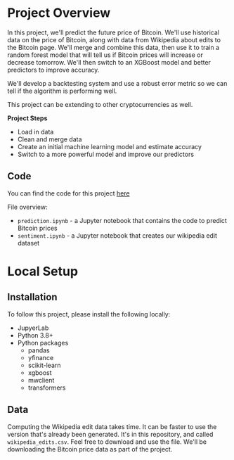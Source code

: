 # Project Overview

In this project, we'll predict the future price of Bitcoin.  We'll use historical data on the price of Bitcoin, along with data from Wikipedia about edits to the Bitcoin page.  We'll merge and combine this data, then use it to train a random forest model that will tell us if Bitcoin prices will increase or decrease tomorrow.  We'll then switch to an XGBoost model and better predictors to improve accuracy.

We'll develop a backtesting system and use a robust error metric so we can tell if the algorithm is performing well.

This project can be extending to other cryptocurrencies as well.

**Project Steps**

* Load in data
* Clean and merge data
* Create an initial machine learning model and estimate accuracy
* Switch to a more powerful model and improve our predictors

## Code

You can find the code for this project [here](https://github.com/dataquestio/project-walkthroughs/tree/master/bitcoin_price)

File overview:

* `prediction.ipynb` - a Jupyter notebook that contains the code to predict Bitcoin prices
* `sentiment.ipynb` - a Jupyter notebook that creates our wikipedia edit dataset

# Local Setup

## Installation

To follow this project, please install the following locally:

* JupyerLab
* Python 3.8+
* Python packages
    * pandas
    * yfinance
    * scikit-learn
    * xgboost
    * mwclient
    * transformers

## Data

Computing the Wikipedia edit data takes time.  It can be faster to use the version that's already been generated.  It's in this repository, and called `wikipedia_edits.csv`.  Feel free to download and use the file.  We'll be downloading the Bitcoin price data as part of the project.